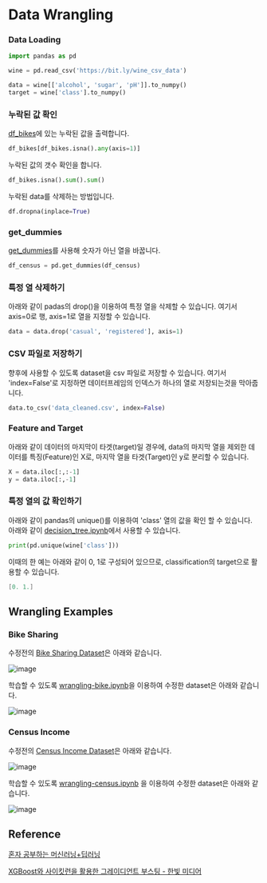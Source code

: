 # Data Wrangling


### Data Loading

```python
import pandas as pd

wine = pd.read_csv('https://bit.ly/wine_csv_data')

data = wine[['alcohol', 'sugar', 'pH']].to_numpy()
target = wine['class'].to_numpy()
```

### 누락된 값 확인 

[df_bikes](https://github.com/kyopark2014/ML-Algorithms/blob/main/xgboost/src/wrangling-bike.ipynb)에 있는 누락된 값을 출력합니다.

```python
df_bikes[df_bikes.isna().any(axis=1)]
```

누락된 값의 갯수 확인을 합니다.

```python
df_bikes.isna().sum().sum()
```

누락된 data를 삭제하는 방법입니다.

```python
df.dropna(inplace=True)
```

### get_dummies

[get_dummies](https://github.com/kyopark2014/ML-Algorithms/blob/main/xgboost/src/wrangling-census.ipynb)를 사용해 숫자가 아닌 열을 바꿉니다.

```python
df_census = pd.get_dummies(df_census)
```

### 특정 열 삭제하기 

아래와 같이 padas의 drop()을 이용하여 특정 열을 삭제할 수 있습니다. 여기서 axis=0로 행, axis=1로 열을 지정할 수 있습니다. 

```python
data = data.drop('casual', 'registered'], axis=1)
```

### CSV 파일로 저장하기 

향후에 사용할 수 있도록 dataset을 csv 파일로 저장할 수 있습니다. 여기서 'index=False'로 지정하면 데이터프레임의 인덱스가 하나의 열로 저장되는것을 막아줍니다. 

```python
data.to_csv('data_cleaned.csv', index=False)
```

### Feature and Target

아래와 같이 데이터의 마지막이 타겟(target)일 경우에, data의 마지막 열을 제외한 데이터를 특징(Feature)인 X로, 마지막 열을 타겟(Target)인 y로 분리할 수 있습니다. 

```python
X = data.iloc[:,:-1]
y = data.iloc[:,-1]
```


### 특정 열의 값 확인하기 

아래와 같이 pandas의 unique()를 이용하여 'class' 열의 값을 확인 할 수 있습니다. 아래와 같이 [decision_tree.ipynb](https://github.com/kyopark2014/ML-Algorithms/blob/main/src/decision_tree.ipynb)에서 사용할 수 있습니다. 

```python
print(pd.unique(wine['class']))
```

이때의 한 예는 아래와 같이 0, 1로 구성되어 있으므로, classification의 target으로 활용할 수 있습니다. 

```java
[0. 1.]
```

## Wrangling Examples

### Bike Sharing

수정전의 [Bike Sharing Dataset](https://archive.ics.uci.edu/ml/datasets/bike+sharing+dataset)은 아래와 같습니다.

![image](https://user-images.githubusercontent.com/52392004/194686814-5bb6e301-313a-42dd-9bad-eb4ed012e99b.png)

학습할 수 있도록 [wrangling-bike.ipynb](https://github.com/kyopark2014/ML-Algorithms/blob/main/xgboost/src/wrangling-bike.ipynb)을 이용하여 수정한 dataset은 아래와 같습니다. 

![image](https://user-images.githubusercontent.com/52392004/194686869-ea8d9fbb-c094-4924-a0c7-6831e75a3256.png)




### Census Income

수정전의 [Census Income Dataset](https://archive.ics.uci.edu/ml/datasets/Adult)은 아래와 같습니다. 

![image](https://user-images.githubusercontent.com/52392004/194686432-8df77926-381b-4ade-8899-4b261bde5944.png)

학습할 수 있도록 [wrangling-census.ipynb](https://github.com/kyopark2014/ML-Algorithms/blob/main/xgboost/src/wrangling-census.ipynb)
을 이용하여 수정한 dataset은 아래와 같습니다. 

![image](https://user-images.githubusercontent.com/52392004/194688720-b70da40d-3bec-41e7-b49b-b2ff09bc52f4.png)


## Reference

[혼자 공부하는 머신러닝+딥러닝](https://github.com/rickiepark/hg-mldl)

[XGBoost와 사이킷런을 활용한 그레이디언트 부스팅 - 한빛 미디어](https://github.com/rickiepark/handson-gb)
